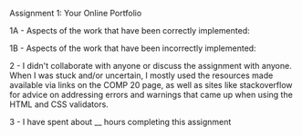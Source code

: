 Assignment 1: Your Online Portfolio

1A - Aspects of the work that have been correctly implemented:

1B - Aspects of the work that have been incorrectly implemented:

2  - I didn't collaborate with anyone or discuss the assignment with anyone. When I was stuck and/or uncertain, I mostly used the resources made available via links on the COMP 20 page, as well as sites like stackoverflow for advice on addressing errors and warnings that came up when using the HTML and CSS validators.

3  - I have spent about __ hours completing this assignment



